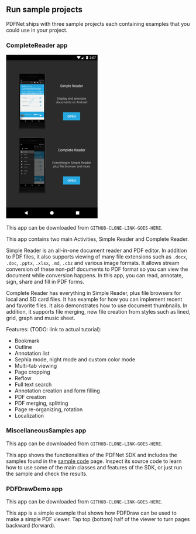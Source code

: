 ## Run sample projects

PDFNet ships with three sample projects each containing examples that you could use in your project.

### CompleteReader app

<img src="./img/complete_reader_app.png" width="250">

This app can be downloaded from `GITHUB-CLONE-LINK-GOES-HERE`.

This app contains two main Activities, Simple Reader and Complete Reader.

Simple Reader is an all-in-one document reader and PDF editor. In addition to PDF files, it also supports viewing of many file extensions such as `.docx`, `.doc`, `.pptx`, `.xlsx`, `.md`, `.cbz` and various image formats. It allows stream conversion of these non-pdf documents to PDF format so you can view the document while conversion happens. In this app, you can read, annotate, sign, share and fill in PDF forms.

Complete Reader has everything in Simple Reader, plus file browsers for local and SD card files. It has example for how you can implement recent and favorite files. It also demonstrates how to use document thumbnails. In addition, it supports file merging, new file creation from styles such as lined, grid, graph and music sheet.

Features: (TODO: link to actual tutorial):
- Bookmark
- Outline
- Annotation list
- Sephia mode, night mode and custom color mode
- Multi-tab viewing
- Page cropping
- Reflow
- Full text search
- Annotation creation and form filling
- PDF creation
- PDF merging, splitting
- Page re-organizing, rotation
- Localization

### MiscellaneousSamples app

This app can be downloaded from `GITHUB-CLONE-LINK-GOES-HERE`.

This app shows the functionalities of the PDFNet SDK and includes the samples found in the [sample code](http://www.pdftron.com/pdfnet/samplecode.html) page. Inspect its source code to learn how to use some of the main classes and features of the SDK, or just run the sample and check the results.

### PDFDrawDemo app

This app can be downloaded from `GITHUB-CLONE-LINK-GOES-HERE`.

This app is a simple example that shows how PDFDraw can be used to make a simple PDF viewer. Tap top (bottom) half of the viewer to turn pages backward (forward).